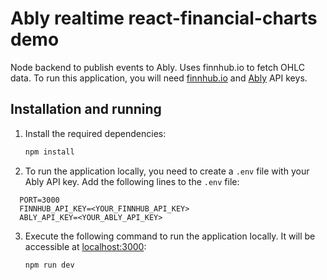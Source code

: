 # Ably realtime react-financial-charts demo

Node backend to publish events to Ably. Uses finnhub.io to fetch OHLC data.
To run this application, you will need [finnhub.io](https://finnhub.io/docs/api) and [Ably](https://ably.com/sign-up) API keys.

## Installation and running

1. Install the required dependencies:

   ```bash
   npm install
   ```

2. To run the application locally, you need to create a `.env` file with your Ably API key. Add the following lines to the `.env` file:

```
  PORT=3000
  FINNHUB_API_KEY=<YOUR_FINNHUB_API_KEY>
  ABLY_API_KEY=<YOUR_ABLY_API_KEY>
```

3. Execute the following command to run the application locally. It will be accessible at [localhost:3000](http://localhost:3000/):

   ```bash
   npm run dev
   ```
